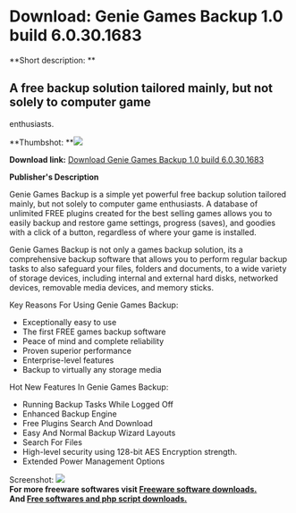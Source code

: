 # Download: Genie Games Backup 1.0 build 6.0.30.1683

**Short description: **

## A free backup solution tailored mainly, but not solely to computer game
enthusiasts.

  
**Thumbshot: **![](http://www.freewarefiles.com/screenshot/geniegamesbackup_md.jpg)   
  
**Download link:** [Download Genie Games Backup 1.0 build 6.0.30.1683](http://freesoftwares.boysofts.com/Genie-Games-Backup-Build_program_25796.html)  
  

**Publisher's Description**  
  

Genie Games Backup is a simple yet powerful free backup solution tailored
mainly, but not solely to computer game enthusiasts. A database of unlimited
FREE plugins created for the best selling games allows you to easily backup
and restore game settings, progress (saves), and goodies with a click of a
button, regardless of where your game is installed.

Genie Games Backup is not only a games backup solution, its a comprehensive
backup software that allows you to perform regular backup tasks to also
safeguard your files, folders and documents, to a wide variety of storage
devices, including internal and external hard disks, networked devices,
removable media devices, and memory sticks.

Key Reasons For Using Genie Games Backup:

  * Exceptionally easy to use 
  * The first FREE games backup software 
  * Peace of mind and complete reliability 
  * Proven superior performance 
  * Enterprise-level features 
  * Backup to virtually any storage media 

Hot New Features In Genie Games Backup:

  * Running Backup Tasks While Logged Off 
  * Enhanced Backup Engine 
  * Free Plugins Search And Download 
  * Easy And Normal Backup Wizard Layouts 
  * Search For Files 
  * High-level security using 128-bit AES Encryption strength. 
  * Extended Power Management Options 

  
  
Screenshot: ![](http://www.freewarefiles.com/screenshot/geniegamesbackup.jpg)  
**For more freeware softwares visit [Freeware software downloads.](http://freesoftwares.boysofts.com/)**   
**And [Free softwares and php script downloads.](http://www.boysofts.com/)**

